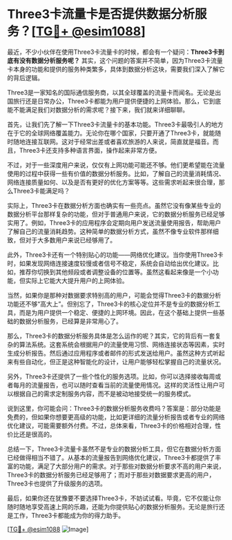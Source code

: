 # Three3卡流量卡是否提供数据分析服务？[[TG💪+ @esim1088](https://t.me/s/esim1088)]

最近，不少小伙伴在使用Three3卡流量卡的时候，都会有一个疑问：**Three3卡到底有没有数据分析服务呢？** 其实，这个问题的答案并不简单，因为Three3卡流量卡本身的功能和提供的服务种类繁多，具体到数据分析这块，需要我们深入了解它的背后逻辑。

Three3是一家知名的国际通信服务商，以其全球覆盖的流量卡而闻名。无论是出国旅行还是日常办公，Three3卡都能为用户提供便捷的上网体验。那么，它到底能不能满足我们对数据分析的需求呢？接下来，我们就来详细聊聊。

首先，让我们先了解一下Three3卡流量卡的基本功能。Three3卡最吸引人的地方在于它的全球网络覆盖能力。无论你在哪个国家，只要开通了Three3卡，就能随时随地连接互联网。这对于经常出差或者喜欢旅游的人来说，简直就是福音。而且，Three3卡还支持多种语言界面，操作起来非常方便。

不过，对于一些深度用户来说，仅仅有上网功能可能还不够。他们更希望能在流量使用的过程中获得一些有价值的数据分析服务。比如，了解自己的流量消耗情况、网络连接质量如何、以及是否有更好的优化方案等等。这些需求听起来很合理，那么Three3卡能满足吗？

实际上，Three3卡在数据分析方面也确实有一些亮点。虽然它没有像某些专业的数据分析平台那样复杂的功能，但对于普通用户来说，它的数据分析服务已经足够实用了。例如，Three3卡的应用程序会定期向用户发送流量使用报告，帮助用户了解自己的流量消耗趋势。这种简单的数据分析方式，虽然不像专业软件那样细致，但对于大多数用户来说已经够用了。

此外，Three3卡还有一个特别贴心的功能——网络优化建议。当你使用Three3卡时，如果发现网络连接速度较慢或者信号不稳定，系统会自动给出优化建议。比如，推荐你切换到其他频段或者调整设备的位置等。虽然这看起来像是一个小功能，但实际上它能大大提升用户的上网体验。

当然，如果你是那种对数据要求特别高的用户，可能会觉得Three3卡的数据分析功能还不够“高大上”。但别忘了，Three3卡的核心定位并不是专业的数据分析工具，而是为用户提供一个稳定、便捷的上网环境。因此，在这个基础上提供一些基础的数据分析服务，已经算是非常用心了。

那么，Three3卡的数据分析服务具体是怎么运作的呢？其实，它的背后有一套复杂的算法系统。这套系统会根据用户的流量使用习惯、网络连接状态等因素，实时生成分析报告。然后通过应用程序或者邮件的形式发送给用户。虽然这种方式听起来有些自动化，但正是这种智能化的设计，让用户能够轻松掌握自己的流量状况。

另外，Three3卡还提供了一些个性化的服务选项。比如，你可以选择接收每周或者每月的流量报告，也可以随时查看当前的流量使用情况。这样的灵活性让用户可以根据自己的需求定制服务内容，而不是被动地接受统一的服务模式。

说到这里，你可能会问：Three3卡的数据分析服务收费吗？答案是：部分功能是免费的，但如果你想要更高级的功能，比如更详细的流量分析报告或者专业的网络优化建议，可能需要额外付费。不过，总体来看，Three3卡的价格相对合理，性价比还是很高的。

总结一下，Three3卡流量卡虽然不是专业的数据分析工具，但它在数据分析方面已经做得相当不错了。从基本的流量报告到网络优化建议，Three3卡都提供了丰富的功能，满足了大部分用户的需求。对于那些对数据分析要求不高的用户来说，Three3卡的数据分析服务已经足够用了；而对于那些对数据要求更高的用户，Three3卡也提供了升级服务的选项。

最后，如果你还在犹豫要不要选择Three3卡，不妨试试看。毕竟，它不仅能让你随时随地享受高速上网的乐趣，还能为你提供贴心的数据分析服务。无论是旅行还是工作，Three3卡都能成为你的得力助手。

[[TG💪+ @esim1088](https://t.me/s/esim1088) ![Image](https://i.postimg.cc/4NQfJmqS/Snipaste-2025-05-13-00-14-12.png)]